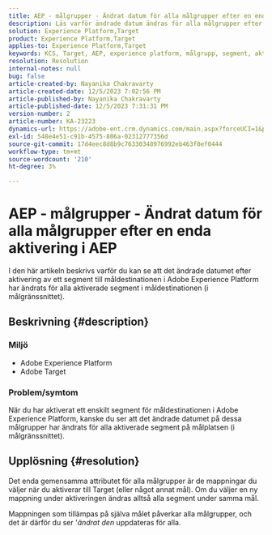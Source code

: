 ```yaml
---
title: AEP - målgrupper - Ändrat datum för alla målgrupper efter en enda aktivering i AEP
description: Läs varför ändrade datum ändras för alla målgrupper efter en enda aktivering i AEP.
solution: Experience Platform,Target
product: Experience Platform,Target
applies-to: Experience Platform,Target
keywords: KCS, Target, AEP, experience platform, målgrupp, segment, aktivering, ändrad, datum
resolution: Resolution
internal-notes: null
bug: false
article-created-by: Nayanika Chakravarty
article-created-date: 12/5/2023 7:02:56 PM
article-published-by: Nayanika Chakravarty
article-published-date: 12/5/2023 7:31:31 PM
version-number: 2
article-number: KA-23223
dynamics-url: https://adobe-ent.crm.dynamics.com/main.aspx?forceUCI=1&pagetype=entityrecord&etn=knowledgearticle&id=072661e3-a093-ee11-be37-6045bd006793
exl-id: 548e4e51-c91b-4575-806a-02312777356d
source-git-commit: 17d4eec8d8b9c76330348976992eb463f0ef0444
workflow-type: tm+mt
source-wordcount: '210'
ht-degree: 3%

---
```


# AEP - målgrupper - Ändrat datum för alla målgrupper efter en enda aktivering i AEP


I den här artikeln beskrivs varför du kan se att det ändrade datumet efter aktivering av ett segment till måldestinationen i Adobe Experience Platform har ändrats för alla aktiverade segment i måldestinationen (i målgränssnittet).

## Beskrivning {#description}


### Miljö

- Adobe Experience Platform
- Adobe Target


### Problem/symtom

När du har aktiverat ett enskilt segment för måldestinationen i Adobe Experience Platform, kanske du ser att det ändrade datumet på dessa målgrupper har ändrats för alla aktiverade segment på målplatsen (i målgränssnittet).


## Upplösning {#resolution}


Det enda gemensamma attributet för alla målgrupper är de mappningar du väljer när du aktiverar till Target (eller något annat mål). Om du väljer en ny mappning under aktiveringen ändras alltså alla segment under samma mål.

Mappningen som tillämpas på själva målet påverkar alla målgrupper, och det är därför du ser &#39;*ändrat den* uppdateras för alla.
